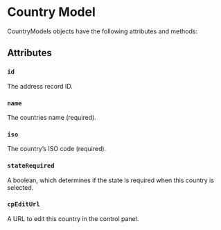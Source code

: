 # Country Model

CountryModels objects have the following attributes and methods:

## Attributes

### `id`

The address record ID.

### `name`

The countries name (required).

### `iso`

The country’s ISO code (required).

### `stateRequired`

A boolean, which determines if the state is required when this country is selected.

### `cpEditUrl`

A URL to edit this country in the control panel.

